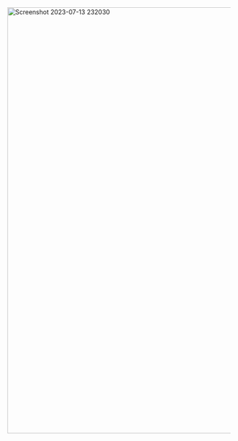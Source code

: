 <img width="960" alt="Screenshot 2023-07-13 232030" src="https://github.com/AbhayXcoderx123/OIBSIP/assets/103772939/4ca243fe-55be-42c5-82af-46c58ba7d40d">
